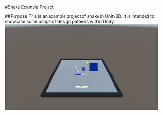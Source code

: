 #Snake Example Project

##Purpose
This is an example project of snake in Unity3D. It is intended to showcase some usage of design patterns within Unity.
![](Screenshots/options.jpg?raw=true "Optional Title")